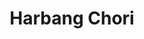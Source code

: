 ---
title: "Harbang Chori"
title_bn: "হারবাং ছড়ি"
description: "It originated from the hilly stream of Lamar in Bandarban and fell into the River Matamuhuri in Chokoriya. Its length is 28km, width 60km, depth 3m and basin is 150 sq.km."
---